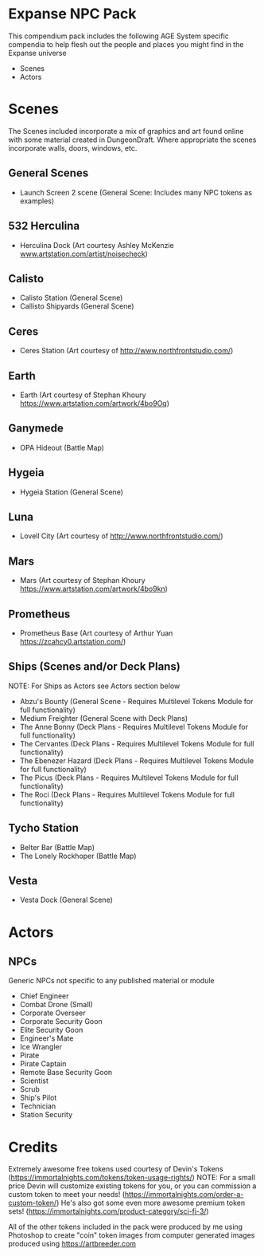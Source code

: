 # Expanse NPC Pack

This compendium pack includes the following AGE System specific compendia to help flesh out the people and places you might find in the Expanse universe
- Scenes
- Actors

# Scenes
The Scenes included incorporate a mix of graphics and art found online with some material created in DungeonDraft. Where appropriate the scenes incorporate walls, doors, windows, etc.
## General Scenes
- Launch Screen 2 scene (General Scene: Includes many NPC tokens as examples)
## 532 Herculina
- Herculina Dock (Art courtesy Ashley McKenzie www.artstation.com/artist/noisecheck)
## Calisto
- Calisto Station (General Scene)
- Callisto Shipyards (General Scene)
## Ceres
- Ceres Station (Art courtesy of http://www.northfrontstudio.com/)
## Earth
- Earth (Art courtesy of Stephan Khoury https://www.artstation.com/artwork/4bo9Oq)
## Ganymede
- OPA Hideout (Battle Map)
## Hygeia
- Hygeia Station (General Scene)
## Luna
- Lovell City (Art courtesy of http://www.northfrontstudio.com/)
## Mars
- Mars (Art courtesy of Stephan Khoury https://www.artstation.com/artwork/4bo9kn)
## Prometheus
- Prometheus Base (Art courtesy of Arthur Yuan https://zcahcy0.artstation.com/)
## Ships (Scenes and/or Deck Plans)
NOTE: For Ships as Actors see Actors section below
- Abzu's Bounty (General Scene - Requires Multilevel Tokens Module for full functionality)
- Medium Freighter (General Scene with Deck Plans)
- The Anne Bonny (Deck Plans - Requires Multilevel Tokens Module for full functionality)
- The Cervantes (Deck Plans - Requires Multilevel Tokens Module for full functionality)
- The Ebenezer Hazard (Deck Plans - Requires Multilevel Tokens Module for full functionality)
- The Picus (Deck Plans - Requires Multilevel Tokens Module for full functionality)
- The Roci (Deck Plans - Requires Multilevel Tokens Module for full functionality)
## Tycho Station
- Belter Bar (Battle Map)
- The Lonely Rockhoper (Battle Map)
## Vesta
- Vesta Dock (General Scene)

# Actors
## NPCs
Generic NPCs not specific to any published material or module
- Chief Engineer
- Combat Drone (Small)
- Corporate Overseer
- Corporate Security Goon
- Elite Security Goon
- Engineer's Mate
- Ice Wrangler
- Pirate
- Pirate Captain
- Remote Base Security Goon
- Scientist
- Scrub
- Ship's Pilot
- Technician
- Station Security

# Credits
Extremely awesome free tokens used courtesy of Devin's Tokens (https://immortalnights.com/tokens/token-usage-rights/)
NOTE: For a small price Devin will customize existing tokens for you, or you can commission a custom token to meet your needs! (https://immortalnights.com/order-a-custom-token/) He's also got some even more awesome premium token sets! (https://immortalnights.com/product-category/sci-fi-3/)

All of the other tokens included in the pack were produced by me using Photoshop to create "coin" token images from computer generated images produced using https://artbreeder.com
